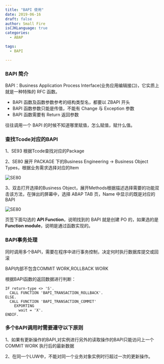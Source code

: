 ```yaml
---
title: "BAPI 使用"
date: 2019-06-16
draft: false
author: Small Fire
isCJKLanguage: true
categories: 
  - ABAP

tags: 
  - BAPI

---
```


### BAPI 简介

BAPI：Business Application Process Interface(业务应用编辑接口)，它实质上就是一种特殊的 RFC 函数。
- BAPI 函数及函数参数参考的结构类型名，都要以 ZBAPI 开头
- BAPI 函数参数只能是传值，不能有 Change 与 Exception 参数
- BAPI 函数需要有 Return 返回参数

往往调用一个 BAPI 的时候不知道哪里赋值，怎么赋值，赋什么值。

### 查找Tcode对应的BAPI

1、SE93 根据Tcode查找对应的Package

2、SE80 展开 PACKAGE 下的Business Engineering -> Business Object Types，根据业务需求选择对应的Item

![SE80](/images/SAPUtils/SAP_BAPI_1.png)

3、双击打开选择的Business Object，展开Methods根据描述选择需要的功能双击该方法，在弹出的屏幕中，选择 ABAP TAB 页，Name 中显示的既是对应的BAPI

![SE80](/images/SAPUtils/SAP_BAPI_2.png)

页签下面勾选的 **API Function**，说明找到的 BAPI 就是创建 PO 的，如果选的是 **Function module**，说明是通过函数实现的。

### BAPI事务处理

同时调用多个BAPI，需要在程序中进行事务控制，决定何时执行数据库提交或回滚

BAPI内部不包含COMMIT WORK,ROLLBACK WORK

根据BAPI函数的返回数据进行判断：

```JS
IF return-type <> 'S'.
  CALL FUNCTION 'BAPI_TRANSACTION_ROLLBACK'.
ELSE.
  CALL FUNCTION 'BAPI_TRANSACTION_COMMIT'
    EXPORTING
      wait = 'X'.
ENDIF.
```

### 多个BAPI调用时需要遵守以下原则

1、如果有更新操作的BAPI,对实例进行另外的读取操作的BAPI只能访问上一个COMMIT WORK 执行后的最新数据

2、在同一个LUW中，不能对同一个业务对象实例时行超过一次的更新操作。

